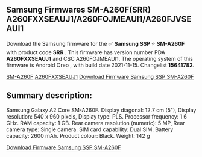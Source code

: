 <h2>Samsung Firmwares SM-A260F(SRR) A260FXXSEAUJ1/A260FOJMEAUI1/A260FJVSEAUI1</h2>
Download the Samsung firmware for the ✅ <strong>Samsung SSP </strong> ⭐ <strong>SM-A260F</strong> with product code <strong>SRR</strong> . This firmware has version number PDA <strong>A260FXXSEAUJ1</strong> and CSC A260FOJMEAUI1. The operating system of this firmware is Android Oreo , with build date 2021-11-15. Changelist <strong>15641782</strong>.


[SM-A260F](https://samfirm.shop/samsung/model/SM-A260F)
[A260FXXSEAUJ1](https://samfirm.shop/samsung/pda/A260FXXSEAUJ1)
[Download Firmware Samsung SSP SM-A260F](https://samfirm.shop/samsung/firmware/474435)
<h2>Summary description:</h2>
<p>Samsung Galaxy A2 Core SM-A260F. Display diagonal: 12.7 cm (5"), Display resolution: 540 x 960 pixels, Display type: PLS. Processor frequency: 1.6 GHz. RAM capacity: 1 GB. Rear camera resolution (numeric): 5 MP, Rear camera type: Single camera. SIM card capability: Dual SIM. Battery capacity: 2600 mAh. Product colour: Black. Weight: 142 g</p>


[Download Firmware Samsung SSP SM-A260F](https://samfirm.shop/samsung/firmware/474435)
